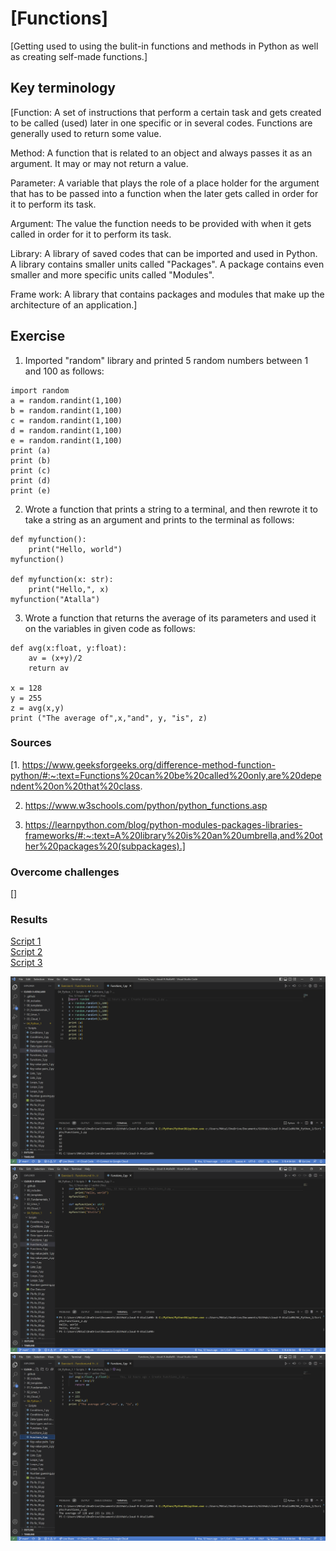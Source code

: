 # [Functions]

[Getting used to using the bulit-in functions and methods in Python as well as creating self-made functions.]

## Key terminology

[Function: A set of instructions that perform a certain task and gets created to be called (used) later in one specific or in several codes. Functions are generally used to return some value.

Method: A function that is related to an object and always passes it as an argument. It may or may not return a value.

Parameter: A variable that plays the role of a place holder for the argument that has to be passed into a function when the later gets called in order for it to perform its task.

Argument: The value the function needs to be provided with when it gets called in order for it to perform its task.

Library: A library of saved codes that can be imported and used in Python. A library contains smaller units called "Packages". A package contains even smaller and more specific units called "Modules".

Frame work: A library that contains packages and modules that make up the architecture of an application.]

## Exercise

1. Imported "random" library and printed 5 random numbers between 1 and 100 as follows:

~~~
import random
a = random.randint(1,100)
b = random.randint(1,100)
c = random.randint(1,100)
d = random.randint(1,100)
e = random.randint(1,100)
print (a)
print (b)
print (c)
print (d)
print (e)
~~~

2. Wrote a function that prints a string to a terminal, and then rewrote it to take a string as an argument and prints to the terminal as follows:

~~~
def myfunction():
    print("Hello, world")
myfunction()

def myfunction(x: str):
    print("Hello,", x)
myfunction("Atalla")
~~~

3. Wrote a function that returns the average of its parameters and used it on the variables in given code as follows:

~~~
def avg(x:float, y:float):
    av = (x+y)/2
    return av
    
x = 128
y = 255
z = avg(x,y)
print ("The average of",x,"and", y, "is", z)
~~~

### Sources

[1. https://www.geeksforgeeks.org/difference-method-function-python/#:~:text=Functions%20can%20be%20called%20only,are%20dependent%20on%20that%20class.

2. https://www.w3schools.com/python/python_functions.asp

3. https://learnpython.com/blog/python-modules-packages-libraries-frameworks/#:~:text=A%20library%20is%20an%20umbrella,and%20other%20packages%20(subpackages).]

### Overcome challenges

[]

### Results

[Script 1](https://github.com/Techgrounds-Cloud-9/cloud-9-Atalla90/blob/bc032e58bbc7f52d56c32f85c417b6aa950c7105/04_Python_1/Scripts/Functions_1.py)  
[Script 2](https://github.com/Techgrounds-Cloud-9/cloud-9-Atalla90/blob/bc032e58bbc7f52d56c32f85c417b6aa950c7105/04_Python_1/Scripts/Functions_2.py)  
[Script 3](https://github.com/Techgrounds-Cloud-9/cloud-9-Atalla90/blob/bc032e58bbc7f52d56c32f85c417b6aa950c7105/04_Python_1/Scripts/Functions_3.py)

![Functions_1](https://github.com/Techgrounds-Cloud-9/cloud-9-Atalla90/blob/48c0ba6c034c200e7d25a73afd7bab51e18bd3e5/00_includes/Python/Functions_1.png)
![Functions_2](https://github.com/Techgrounds-Cloud-9/cloud-9-Atalla90/blob/48c0ba6c034c200e7d25a73afd7bab51e18bd3e5/00_includes/Python/Functions_2.png)
![Functions_3](https://github.com/Techgrounds-Cloud-9/cloud-9-Atalla90/blob/48c0ba6c034c200e7d25a73afd7bab51e18bd3e5/00_includes/Python/Functions_3.png)
